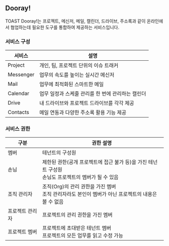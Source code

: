 
## Dooray!  

TOAST Dooray!는 프로젝트, 메신저, 메일, 캘린더, 드라이브, 주소록과 같이 온라인에서 협업하는데 필요한 도구를 통합하여 제공하는 서비스입니다.

### 서비스 구성

|서비스|설명|
|---|---|
|Project|개인, 팀, 프로젝트 단위의 이슈 트래커|
|Messenger|업무의 속도를 높이는 실시간 메신저|
|Mail|업무에 최적화된 스마트한 메일 |
|Calendar|업무 일정과 스케줄 관리를 한 번에 관리하는 캘린더|
|Drive|내 드라이브와 프로젝트 드라이브를 각각 제공 |
|Contacts| 메일 연동과 다양한 주소록 활용 기능 제공 |

### 서비스 권한

|구분|권한 설명|
|---|---|
|멤버|테넌트의 구성원|
|손님|제한된 권한(공개 프로젝트에 접근 불가 등)을 가진 테넌트 구성원<br>손님도 프로젝트의 멤버가 될 수 있음|
|조직 관리자|조직(Org)의 관리 권한을 가진 멤버<br> 조직 관리자라도 본인이 멤버가 아닌 프로젝트의 내용은 볼 수 없음|
|프로젝트 관리자|프로젝트의 관리 권한을 가진 멤버|
|프로젝트 멤버|프로젝트에 초대받은 테넌트 멤버<br>프로젝트의 모든 업무를 읽고 수정 가능|

